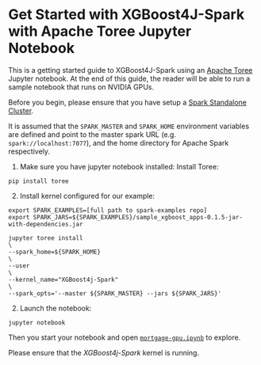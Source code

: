 Get Started with XGBoost4J-Spark with Apache Toree Jupyter Notebook
===================================================================
This is a getting started guide to XGBoost4J-Spark using an [Apache Toree](https://toree.apache.org/) Jupyter notebook. At the end of this guide, the reader will be able to run a sample notebook that runs on NVIDIA GPUs.

Before you begin, please ensure that you have setup a [Spark Standalone Cluster](/getting-started-guides/on-prem-cluster/standalone-scala.md).

It is assumed that the `SPARK_MASTER` and `SPARK_HOME` environment variables are defined and point to the master spark URL (e.g. `spark://localhost:7077`), and the home directory for Apache Spark respectively.

1. Make sure you have jupyter notebook installed:
  Install Toree:
  ```
  pip install toree
  ```

2. Install kernel configured for our example:
  ```
  export SPARK_EXAMPLES=[full path to spark-examples repo]
  export SPARK_JARS=${SPARK_EXAMPLES}/sample_xgboost_apps-0.1.5-jar-with-dependencies.jar

  jupyter toree install                                                             \
  --spark_home=${SPARK_HOME}                                                        \
  --user                                                                            \
  --kernel_name="XGBoost4j-Spark"                                                   \
  --spark_opts='--master ${SPARK_MASTER} --jars ${SPARK_JARS}'  
  ```

2. Launch the notebook:
  ```
  jupyter notebook
  ```

Then you start your notebook and open [`mortgage-gpu.ipynb`](/examples/notebooks/scala/mortgage-gpu.ipynb) to explore.

Please ensure that the *XGBoost4j-Spark* kernel is running.
